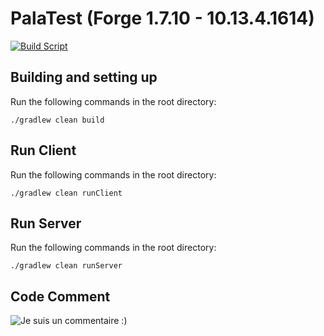 
# PalaTest (Forge 1.7.10 - 10.13.4.1614)

[![Build Script](https://github.com/Thesam1798/palaTest/actions/workflows/build.yml/badge.svg?branch=master)](https://github.com/Thesam1798/palaTest/actions/workflows/build.yml)

## Building and setting up

Run the following commands in the root directory:

```shell
./gradlew clean build
```

## Run Client

Run the following commands in the root directory:

```shell
./gradlew clean runClient
```

## Run Server

Run the following commands in the root directory:

```shell
./gradlew clean runServer
```

## Code Comment
![Je suis un commentaire :)](https://cdn.discordapp.com/attachments/422156422105792513/845078513208000562/20201209_121732.jpg)
